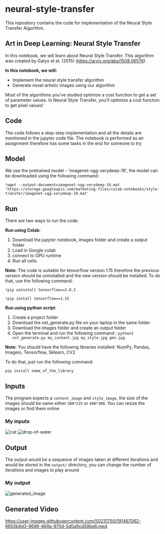 # neural-style-transfer
This repository contains the code for implementation of the Neural Style Transfer Algorithm. 

## Art in Deep Learning: Neural Style Transfer

In this notebook, we will learn about Neural Style Transfer. This algorithm was created by Gatys et al. (2015) (https://arxiv.org/abs/1508.06576). 

**In this notebook, we will:**
- Implement the neural style transfer algorithm 
- Generate novel artistic images using our algorithm 

Most of the algorithms you've studied optimize a cost function to get a set of parameter values. In Neural Style Transfer, you'll optimize a cost function to get pixel values!

## Code
The code follows a step-step implementation and all the details are mentioned in the jupyter code file. The notebook is performed as an assignment therefore has some tasks in the end for someone to try

## Model
We use the pretrained model - 'imagenet-vgg-verydeep-19', the model can be downloaded using the following command: 

`!wget --output-document=imagenet-vgg-verydeep-19.mat 'https://storage.googleapis.com/marketing-files/colab-notebooks/style-transfer/imagenet-vgg-verydeep-19.mat'`

## Run
There are two ways to run the code: 

**Run using Colab**: 
  1. Download the jupyter notebook, images folder and create a output folder 
  2. Load in Google colab 
  3. connect to GPU runtime 
  4. Run all cells.
  
**Note:** The code is suitable for tensorflow version 1.15 therefore the previous version should be uninstalled and the new version should be installed.
To do that, use the following command: 

`!pip uninstall tensorflow==2.8.2`

`!pip install tensorflow==1.15`

**Run using python script**: 
  1. Create a project folder 
  2. Download the nst_generate.py file on your laptop in the same folder 
  3. Download the images folder and create an output folder 
  4. Open the terminal and run the following command : `python3 nst_generate.py my_content.jpg my_style.jpg gen.jpg`
  
**Note:** You should have the following libraries installed: NumPy, Pandas, Imageio, Tensorflow, Sklearn, CV2

To do that, just run the following command: 

`pip install name_of_the_library`

## Inputs
The program expects a `content_image` and `style_image`, the size of the images should be same either `300*225` or `400*300`. You can resize the images or find them online

### My inputs
![cat](https://user-images.githubusercontent.com/50231750/191466407-6fbb8a4c-a3f1-4626-a5f1-5764b656fafc.jpg)
![drop-of-water](https://user-images.githubusercontent.com/50231750/191466446-2aa88a41-77a7-4e6d-b8e2-e6642f09580b.jpg)


## Output
The output would be a sequence of images taken at different iterations and would be stored in the `output/` directory, you can change the number of iterations and images to play around

### My output
![generated_image](https://user-images.githubusercontent.com/50231750/191466533-724e6932-e095-4291-8b1f-d534c9a31854.jpg)

## Generated Video

https://user-images.githubusercontent.com/50231750/191467062-9650b9d3-9696-469a-970d-5d0a9cd59be6.mp4

